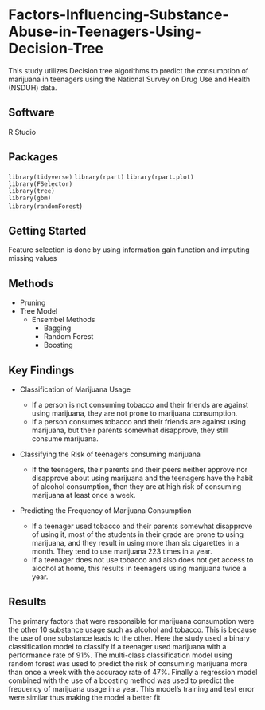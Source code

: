 # Factors-Influencing-Substance-Abuse-in-Teenagers-Using-Decision-Tree
This study utilizes Decision tree algorithms to predict the consumption of marijuana in teenagers using the National Survey on Drug Use and Health (NSDUH) data.

## Software
  R Studio
  
## Packages 
`library(tidyverse)`
`library(rpart)` 
`library(rpart.plot)`
`library(FSelector)`    
`library(tree)`         
`library(gbm)`          
`library(randomForest`) 

## Getting Started

Feature selection is done by using information gain function and imputing missing values

## Methods
 - Pruning
 - Tree Model
   - Ensembel Methods
     - Bagging 
     - Random Forest 
     - Boosting 

## Key Findings
- Classification of Marijuana Usage
    - If a person is not consuming tobacco and their friends are against using marijuana, they are not prone to marijuana consumption.
    - If a person consumes tobacco and their friends are against using marijuana, but their parents somewhat disapprove, they still consume marijuana.

- Classifying the Risk of teenagers consuming marijuana
    - If the teenagers, their parents and their peers neither approve nor disapprove about using marijuana and the teenagers have the habit       of alcohol consumption, then they are at high risk of consuming marijuana at least once a week.
      
- Predicting the Frequency of Marijuana Consumption
    - If a teenager used tobacco and their parents somewhat disapprove of using it, most of the students in their grade are prone to using marijuana, and they result in using more than six cigarettes in a month. They tend to use marijuana 223 times in a year.
    - If a teenager does not use tobacco and also does not get access to alcohol at home, this results in teenagers using marijuana twice a       year.
      
## Results
The primary factors that were responsible for marijuana consumption were the other 10 substance usage such as alcohol and tobacco. This is because the use of one substance leads to the other. Here the study used a binary classification model to classify if a teenager used marijuana with a performance rate of 91%. The multi-class classification model using random forest was used to predict the risk of consuming marijuana more than once a week with the accuracy rate of 47%. Finally a regression model combined with the use of a boosting method was used to predict the frequency of marijuana usage in a year. This model’s training and test error were similar thus making the model a better fit



